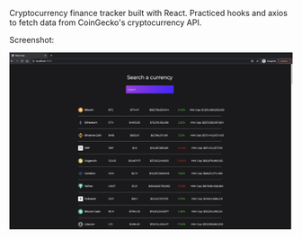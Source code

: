 Cryptocurrency finance tracker built with React. Practiced hooks and axios to fetch data from CoinGecko's cryptocurrency API.

Screenshot:

![](public/crypto-tracker.png)
